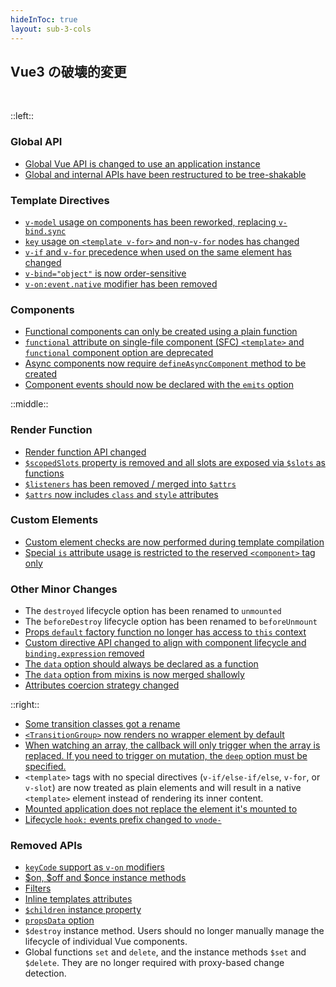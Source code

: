 ```yaml
---
hideInToc: true
layout: sub-3-cols
---
```


## Vue3 の破壊的変更

<br>

::left::

### Global API

- [Global Vue API is changed to use an application instance](https://v3-migration.vuejs.org/breaking-changes/global-api.html)
- [Global and internal APIs have been restructured to be tree-shakable](https://v3-migration.vuejs.org/breaking-changes/global-api-treeshaking.html)

### Template Directives

- [`v-model` usage on components has been reworked, replacing `v-bind.sync`](https://v3-migration.vuejs.org/breaking-changes/v-model.html)
- [`key` usage on `<template v-for>` and non-`v-for` nodes has changed](https://v3-migration.vuejs.org/breaking-changes/key-attribute.html)
- [`v-if` and `v-for` precedence when used on the same element has changed](https://v3-migration.vuejs.org/breaking-changes/v-if-v-for.html)
- [`v-bind="object"` is now order-sensitive](https://v3-migration.vuejs.org/breaking-changes/v-bind.html)
- [`v-on:event.native` modifier has been removed](https://v3-migration.vuejs.org/breaking-changes/v-on-native-modifier-removed.html)

### Components

- [Functional components can only be created using a plain function](https://v3-migration.vuejs.org/breaking-changes/functional-components.html)
- [`functional` attribute on single-file component (SFC) `<template>` and `functional` component option are deprecated](https://v3-migration.vuejs.org/breaking-changes/functional-components.html)
- [Async components now require `defineAsyncComponent` method to be created](https://v3-migration.vuejs.org/breaking-changes/async-components.html)
- [Component events should now be declared with the `emits` option](https://v3-migration.vuejs.org/breaking-changes/emits-option.html)

::middle::

### Render Function

- [Render function API changed](https://v3-migration.vuejs.org/breaking-changes/render-function-api.html)
- [`$scopedSlots` property is removed and all slots are exposed via `$slots` as functions](https://v3-migration.vuejs.org/breaking-changes/slots-unification.html)
- [`$listeners` has been removed / merged into `$attrs`](https://v3-migration.vuejs.org/breaking-changes/listeners-removed)
- [`$attrs` now includes `class` and `style` attributes](https://v3-migration.vuejs.org/breaking-changes/attrs-includes-class-style.md)

### Custom Elements

- [Custom element checks are now performed during template compilation](https://v3-migration.vuejs.org/breaking-changes/custom-elements-interop.html)
- [Special `is` attribute usage is restricted to the reserved `<component>` tag only](https://v3-migration.vuejs.org/breaking-changes/custom-elements-interop.html#customized-built-in-elements)

### Other Minor Changes

- The `destroyed` lifecycle option has been renamed to `unmounted`
- The `beforeDestroy` lifecycle option has been renamed to `beforeUnmount`
- [Props `default` factory function no longer has access to `this` context](https://v3-migration.vuejs.org/breaking-changes/props-default-this.html)
- [Custom directive API changed to align with component lifecycle and `binding.expression` removed](https://v3-migration.vuejs.org/breaking-changes/custom-directives.html)
- [The `data` option should always be declared as a function](https://v3-migration.vuejs.org/breaking-changes/data-option.html)
- [The `data` option from mixins is now merged shallowly](https://v3-migration.vuejs.org/breaking-changes/data-option.html#mixin-merge-behavior-change)
- [Attributes coercion strategy changed](https://v3-migration.vuejs.org/breaking-changes/attribute-coercion.html)

::right::

- [Some transition classes got a rename](https://v3-migration.vuejs.org/breaking-changes/transition.html)
- [`<TransitionGroup>` now renders no wrapper element by default](https://v3-migration.vuejs.org/breaking-changes/transition-group.html)
- [When watching an array, the callback will only trigger when the array is replaced. If you need to trigger on mutation, the `deep` option must be specified.](https://v3-migration.vuejs.org/breaking-changes/watch.html)
- `<template>` tags with no special directives (`v-if/else-if/else`, `v-for`, or `v-slot`) are now treated as plain elements and will result in a native `<template>` element instead of rendering its inner content.
- [Mounted application does not replace the element it's mounted to](https://v3-migration.vuejs.org/breaking-changes/mount-changes.html)
- [Lifecycle `hook:` events prefix changed to `vnode-`](https://v3-migration.vuejs.org/breaking-changes/vnode-lifecycle-events.html)

### Removed APIs

- [`keyCode` support as `v-on` modifiers](https://v3-migration.vuejs.org/breaking-changes/keycode-modifiers.html)
- [$on, $off and \$once instance methods](https://v3-migration.vuejs.org/breaking-changes/events-api.html)
- [Filters](https://v3-migration.vuejs.org/breaking-changes/filters.html)
- [Inline templates attributes](https://v3-migration.vuejs.org/breaking-changes/inline-template-attribute.html)
- [`$children` instance property](https://v3-migration.vuejs.org/breaking-changes/children.html)
- [`propsData` option](https://v3-migration.vuejs.org/breaking-changes/props-data.html)
- `$destroy` instance method. Users should no longer manually manage the lifecycle of individual Vue components.
- Global functions `set` and `delete`, and the instance methods `$set` and `$delete`. They are no longer required with proxy-based change detection.

<style>
.sub-3-cols {
  zoom: 60%;
}
</style>
